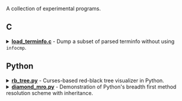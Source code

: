 A collection of experimental programs.

<h2> C </h2>

<details> 
<summary> 
    <b><a href="c/load_terminfo.c">load_terminfo.c</a></b> - Dump a
    subset of parsed terminfo without using <code>infocmp</code>.
</summary>

<img src="/readme/load_terminfo.png" with="35%"/>

</details>

<h2> Python </h2>

<details> 
<summary> 
    <b><a href="py/rb_tree.py">rb_tree.py</a></b> - Curses-based red-black 
    tree visualizer in Python.
</summary>

<img src="/readme/rb_tree.png" width="35%"/>

<p>
    See the the top of the source file for controls.
</p>

<p>
    NOTE: although I've tested the algorithm for insert/delete decently well,
    there is quite a bit flickering when the tree is redrawn. Unfortunately,
    the tree is currently redrawn on every input, so if you hold down any key
    it will flicker to no end.
</p>

<p>
    You can try it in the neovim terminal which doesn't suffer the same
    flickering as a native terminal emulator.
</p>
</details>

<details> 
<summary> 
    <b><a href="py/diamond_mro.py">diamond_mro.py</a></b> - Demonstration of
    Python's breadth first method resolution scheme with inheritance.
</summary>

```
[<class '__main__.D'>, <class '__main__.B'>, <class '__main__.C'>, <class '__main__.A'>, <class 'object'>]
--- d.a() ---
Aa
Da
--- d.b() ---
Ab
Bb
Db
--- d.c() ---
Ac
Cc
Bc
Dc
--- d.d() ---
Bd
Dd
--- d.e() ---
Ce
De
```
</details>



